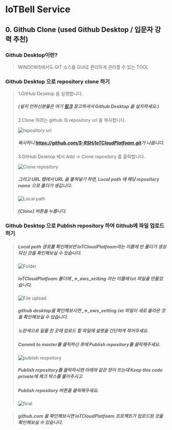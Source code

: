IoTBell Service
=================
## 0. Github Clone (used Github Desktop / **입문자 강력 추천**)

### Github Desktop이란?  
>WINDOWS에서도 GIT 소스를 GUI로 편리하게 관리할 수 있는 TOOL 

### Github Desktop 으로 repository clone 하기
> 1.GitHub Desktop 을 실행합니다.  
>##### (설치 안하신분들은 여기 [링크](https://desktop.github.com/) 참고하셔서 Github Desktop 을 설치하세요.)  
> 2.Clone 하려는 github 의 repository url 을 복사합니다.  
>
> ![repository url](https://user-images.githubusercontent.com/94885063/144436672-ed4aedeb-a6b9-4f7e-8355-8685b3dd8538.png)
>##### 복사하니 <https://github.com/S-RSH/IoTCloudPlatfoam.git>가 나옵니다.  
> 3.GitHub Desktop 에서 Add -> Clone repository 를 클릭합니다. 
>
> ![Clone repository](https://user-images.githubusercontent.com/94885063/144436610-3b9203cd-22bf-44e2-913b-71bdebf48191.png)
>
>##### 그리고 URL 탭에서 URL 을 붙혀넣기 하면, Local path 에 해당 repository name 으로 폴더가 생깁니다.
>
> ![Local path](https://user-images.githubusercontent.com/94885063/144438078-3458bc05-6e22-4f5c-8769-9fa89c32c7f3.png)
>
>##### **[Clone]** 버튼을 누릅니다.


### Github Desktop 으로 Publish repository 하여 Github에 파일 업로드하기
>##### Local path 경로를 확인해보면 IoTCloudPlatfoam라는 이름에 빈 폴더가 생성되신 것을 확인해보실 수 있습니다.
>
> ![Folder](https://user-images.githubusercontent.com/94885063/144441527-55c1f1bc-ae16-49a6-9d30-10f55b9581f8.png)
>
>##### IoTCloudPlatfoam 폴더에 _※_aws_setting 라는 이름에 txt 파일을 만들었습니다.
>
> ![File upload](https://user-images.githubusercontent.com/94885063/144442366-157e5d95-0ead-4018-91c9-b185d1710c08.png)
>
>##### github desktop을 확인해보시면 _※_aws_setting.txt 파일이 새로 올라온 것을 확인해보실 수 있습니다.  
>##### 노란색으로 밑줄 친 곳에 업로드 할 파일에 설명을 간단하게 적어주세요.
>##### Commit to master를 클릭하신 후에 Publish repository를 클릭해주세요.
>
> ![publish respoitory](https://user-images.githubusercontent.com/94885063/144444820-832fe087-0e27-4baf-9a71-b39e42273642.png)
>
>##### Publish repository를 클릭하시면 아래와 같은 창이 뜨는데 Keep this code private에 체크 박스를 풀어주시고
>##### Publish repository 버튼을 클릭해주세요.
>
>![final](https://user-images.githubusercontent.com/94885063/144447879-4293cdd3-0e5b-4b66-aa5f-e8892cc91caf.png)

>##### github.com 을 확인해보시면 IoTCloudPlatfoam 프로젝트가 업로드된 것을 확인해보실 수 있습니다.
